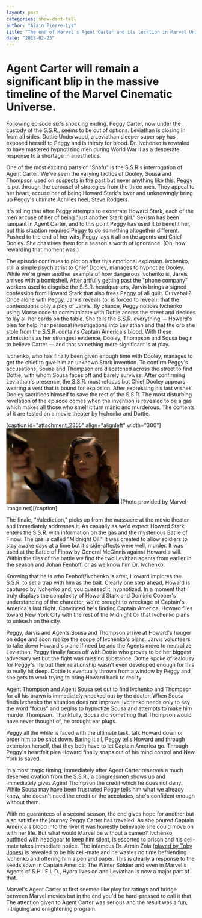 ```yaml
---
layout: post
categories: show-dont-tell
author: "Alain Pierre-Lys"
title: "The end of Marvel's Agent Carter and its location in Marvel Universe"
date: "2015-02-25"
---
```


# Agent Carter will remain a significant blip in the massive timeline of the Marvel Cinematic Universe.

Following episode six's shocking ending, Peggy Carter, now under the custody of the S.S.R., seems to be out of options. Leviathan is closing in from all sides. Dottie Underwood, a Leviathan sleeper super spy has exposed herself to Peggy and is thirsty for blood. Dr. Ivchenko is revealed to have mastered hypnotizing men during World War II as a desperate response to a shortage in anesthetics.

One of the most exciting parts of "Snafu" is the S.S.R's interrogation of Agent Carter. We've seen the varying tactics of Dooley, Sousa and Thompson used on suspects in the past but never anything like this. Peggy is put through the carousel of strategies from the three men. They appeal to her heart, accuse her of being Howard Stark's lover and unknowingly bring up Peggy's ultimate Achilles heel, Steve Rodgers.

It's telling that after Peggy attempts to exonerate Howard Stark, each of the men accuse of her of being "just another Stark girl." Sexism has been rampant in Agent Carter, and to this point Peggy has used it to benefit her, but this situation required Peggy to do something altogether different. Pushed to the end of her wits, Peggy lays it all on the agents and Chief Dooley. She chastises them for a season's worth of ignorance. (Oh, how rewarding that moment was.)

The episode continues to plot on after this emotional explosion. Ivchenko, still a simple psychiatrist to Chief Dooley, manages to hypnotize Dooley. While we're given another example of how dangerous Ivchenko is, Jarvis arrives with a bombshell. After artfully getting past the "phone company" workers used to disguise the S.S.R. headquarters, Jarvis brings a signed confession from Howard Stark that also frees Peggy of all guilt. Curveball? Once alone with Peggy, Jarvis reveals (or is forced to reveal), that the confession is only a ploy of Jarvis. By chance, Peggy notices Ivchenko using Morse code to communicate with Dottie acorss the street and decides to lay all her cards on the table. She tells the S.S.R. everything — Howard's plea for help, her personal investigations into Leviathan and that the orb she stole from the S.S.R. contains Captain America's blood. With these admissions as her strongest evidence, Dooley, Thompson and Sousa begin to believe Carter — and that something more significant is at play.

Ivchenko, who has finally been given enough time with Dooley, manages to get the chief to give him an unknown Stark invention. To confirm Peggy's accusations, Sousa and Thompson are dispatched across the street to find Dottie, with whom Sousa faces off and barely survives. After confirming Leviathan's presence, the S.S.R. must refocus but Chief Dooley appears wearing a vest that is bound for explosion. After expressing his last wishes, Dooley sacrifices himself to save the rest of the S.S.R. The most disturbing revelation of the episode comes when the invention is revealed to be a gas which makes all those who smell it turn manic and murderous. The contents of it are tested on a movie theater by Ivchenko and Dottie.

\[caption id="attachment\_2355" align="alignleft" width="300"\][![(Photo provided by Marvel-Image.net)](images/Agent_Carter-300x200.jpg)](http://www.thehighscreen.com/wp-content/uploads/2015/01/Agent_Carter.jpg) (Photo provided by Marvel-Image.net)\[/caption\]

The finale, "Valediction," picks up from the massacre at the movie theater and immediately addresses it. As casually as we'd expect Howard Stark enters the S.S.R. with information on the gas and the mysterious Batlle of Finow. The gas is called "Midnight Oil." It was created to allow soldiers to stay awake days at a time but it's side-affects were well, murder. It was used at the Battle of Finow by General McGinnis against Howard's will. Within the files of the battle we find the two Levithan agents from earlier in the season and Johan Fenhoff, or as we know him Dr. Ivchenko.

Knowing that he is who Fenhoff/Ivchenko is after, Howard implores the S.S.R. to set a trap with him as the bait. Clearly one step ahead, Howard is captured by Ivchenko and, you guessed it, hypnotized. In a moment that truly displays the complexity of Howard Stark and Dominic Cooper's understanding of the character, we're brought to wreckage of Captain's America's last flight. Convinced he's finding Captain America, Howard flies toward New York City with the rest of the Midnight Oil that Ivchenko plans to unleash on the city.

Peggy, Jarvis and Agents Sousa and Thompson arrive at Howard's hanger on edge and soon realize the scope of Ivchenko's plans. Jarvis volunteers to take down Howard's plane if need be and the Agents move to neutralize Leviathan. Peggy finally faces off with Dottie who proves to be her biggest adversary yet but the fight was missing substance. Dottie spoke of jealousy for Peggy's life but their relationship wasn't even developed enough for this to really hit deep. Dottie is eventually thrown from a window by Peggy and she gets to work trying to bring Howard back to reality.

Agent Thompson and Agent Sousa set out to find Ivchenko and Thompson for all his brawn is immediately knocked out by the doctor. When Sousa finds Ivchenko the situation does not improve. Ivchenko needs only to say the word "focus" and begins to hypnotize Sousa and attempts to make him murder Thompson. Thankfully, Sousa did something that Thompson would have never thought of, he brought ear plugs.

Peggy all the while is faced with the ultimate task, talk Howard down or order him to be shot down. Baring it all, Peggy tells Howard and through extension herself, that they both have to let Captain America go. Through Peggy's heartfelt plea Howard finally snaps out of his mind control and New York is saved.

In almost tragic timing, immediately after Agent Carter reserves a much deserved ovation from the S.S.R., a congressmen shows up and immediately gives Agent Thompson the credit which he does not deny. While Sousa may have been frustrated Peggy tells him what we already knew, she doesn't need the credit or the accolades, she's confident enough without them.

With no guarantees of a second season, the end gives hope for another but also satisfies the journey Peggy Carter has traveled. As she poured Captain America's blood into the river it was honestly believable she could move on with her life. But what would Marvel be without a cameo? Ivchenko, outfitted with headgear to keep him silent, is escorted to prison and his cell-mate takes immediate notice. The infamous Dr. Armin Zola ([played by Toby Jones](http://www.ew.com/article/2015/02/25/captain-america-writers-surprise-agent-carter-cameo)) is revealed to be his cell-mate and he wastes no time befriending Ivchenko and offering him a pen and paper. This is clearly a response to the seeds sown in Captain America: The Winter Soldier and even in Marvel's Agents of S.H.I.E.L.D., Hydra lives on and Leviathan is now a major part of that.

Marvel's Agent Carter at first seemed like ploy for ratings and bridge between Marvel movies but in the end you'd be hard-pressed to call it that. The attention given to Agent Carter was serious and the result was a fun, intriguing and enlightening program.


